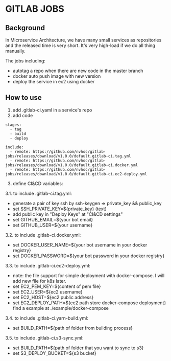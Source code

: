 # GITLAB JOBS

## Background
In Microservice Architecture, we have many small services as repositories and the released time is very short. It's very high-load if we do all thing manually. 

The jobs including:
- autotag a repo when there are new code in the master branch
- docker auto push image with new version 
- deploy the service in ec2 using docker

## How to use

1. add .gitlab-ci.yaml in a service's repo
2. add code 
```
stages:
  - tag
  - build
  - deploy
  
include:
  - remote: https://github.com/nvhoc/gitlab-jobs/releases/download/v1.0.0/default.gitlab-ci.tag.yml
  - remote: https://github.com/nvhoc/gitlab-jobs/releases/download/v1.0.0/default.gitlab-ci.docker.yml
  - remote: https://github.com/nvhoc/gitlab-jobs/releases/download/v1.0.0/default.gitlab-ci.ec2-deploy.yml

```
3. define CI&CD variables:

3.1. to include .gitlab-ci.tag.yml:
+ generate a pair of key ssh by ssh-keygen => private_key && public_key 
+ set SSH_PRIVATE_KEY=${private_key}  (text)
+ add public key in "Deploy Keys" at "CI&CD settings" 
+ set GITHUB_EMAIL=${your bot email}
+ set GITHUB_USER=${your username}

3.2. to include .gitlab-ci.docker.yml:
+ set DOCKER_USER_NAME=${your bot username in your docker registry}
+ set DOCKER_PASSWORD=${your bot password in your docker registry}

3.3. to include .gitlab-ci.ec2-deploy.yml:
+ note: the file support for simple deployment with docker-compose. I will add new file for k8s later.
+ set EC2_PEM_KEY=${content of pem file}
+ set EC2_USER=${ec2 username}
+ set EC2_HOST=${ec2 public address}
+ set EC2_DEPLOY_PATH=${ec2 path store docker-compose deployment} find a example at ./example/docker-compose

3.4. to include .gitlab-ci.yarn-build.yml:
+ set BUILD_PATH=${path of folder from building process}

3.5. to include .gitlab-ci.s3-sync.yml:
+ set BUILD_PATH=${path of folder that you want to sync to s3}
+ set S3_DEPLOY_BUCKET=${s3 bucket}